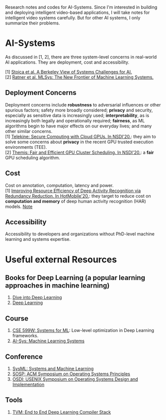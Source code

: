 Research notes and codes for AI-Systems. Since I'm interested in building and deploying intelligent video-based applications, I will take notes for intelligent video systems carefully. But for other AI systems, I only summarize their problems.
# AI-Systems
As discussed in [1, 2], there are three system-level concerns in real-world AI applications. They are deployment, cost and accessibility. 

[1] [Stoica et al. A Berkeley View of Systems Challenges for AI.](https://arxiv.org/pdf/1712.05855.pdf)<br>
[2] [Ratner et al. MLSys: The New Frontier of Machine Learning Systems.](https://arxiv.org/abs/1904.03257)

## Deployment Concerns
Deployment concerns include **robustness** to adversarial influences or other spurious factors; safety more broadly considered; **privacy** and security, especially as sensitive data is increasingly used; **interpretability**, as is increasingly both legally and operationally required; **fairness**, as ML algorithms begin to have major effects on our everyday lives; and many other similar concerns.<br>
[1] [Telekine: Secure Computing with Cloud GPUs. In NSDI'20.](https://www.usenix.org/conference/nsdi20/presentation/hunt): they aim to solve some concerns about **privacy** in the recent GPU trusted execution environments (TEE). <br>
[2] [Themis: Fair and Efficient GPU Cluster Scheduling. In NSDI'20.](https://www.usenix.org/conference/nsdi20/presentation/mahajan): a **fair** GPU scheduling algorithm.
## Cost
Cost on annotation, computation, latency and power. <br>
[1] [Improving Resource Efficiency of Deep Activity Recognition via Redundancy Reduction. In HotMobile'20.](https://dl.acm.org/doi/abs/10.1145/3376897.3377859): they target to reduce cost on **computation and memory** of deep human activity recognition (HAR) models. [Note](https://github.com/YanLu-nyu/Awesome-AI-Systems/blob/master/HAR_HotMobile_20.md)
## Accessibility
Accessibility to developers and organizations without PhD-level machine learning and systems expertise.
# Useful external Resources
## Books for Deep Learning (a popular learning approaches in machine learning)
1. [Dive into Deep Learning](http://d2l.ai/chapter_linear-networks/index.html)
2. [Deep Learning](http://www.deeplearningbook.org/)
## Course
1. [CSE 599W: Systems for ML](http://dlsys.cs.washington.edu/): Low-level optimization in Deep Learning frameworks.
2. [AI-Sys: Machine Learning Systems](https://ucbrise.github.io/cs294-ai-sys-fa19/#today)
## Conference
1. [SysML: Systems and Machine Learning](https://mlsys.org/Conferences/2019/index.html#body)
2. [SOSP: ACM Symposium on Operating Systems Principles](https://sosp19.rcs.uwaterloo.ca/program.html)
3. [OSDI: USENIX Symposium on Operating Systems Design and Implementation](https://www.usenix.org/conference/osdi18)
## Tools
1. [TVM: End to End Deep Learning Compiler Stack](https://tvm.apache.org/)

